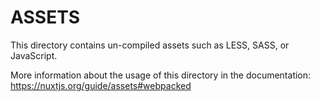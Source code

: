 # ASSETS

This directory contains un-compiled assets such as LESS, SASS, or JavaScript.

More information about the usage of this directory in the documentation:
https://nuxtjs.org/guide/assets#webpacked
